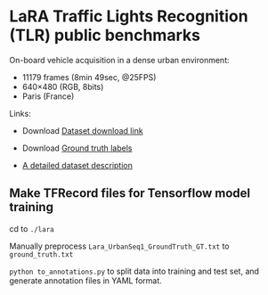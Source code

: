 # LaRA Traffic Lights Recognition (TLR) public benchmarks

On-board vehicle acquisition in a dense urban environment:

- 11179 frames (8min 49sec, @25FPS)
- 640×480 (RGB, 8bits)
- Paris (France)

Links:

- Download [Dataset download link](http://s150102174.onlinehome.fr/Lara/files/Lara_UrbanSeq1_JPG.zip)

- Download [Ground truth labels](http://s150102174.onlinehome.fr/Lara/files/Lara_UrbanSeq1_GroundTruth_GT.txt)

- [A detailed dataset description](http://www.lara.prd.fr/benchmarks/trafficlightsrecognition)


## Make TFRecord files for Tensorflow model training

cd to `./lara`

Manually preprocess `Lara_UrbanSeq1_GroundTruth_GT.txt` to `ground_truth.txt`

`python to_annotations.py` to split data into training and test set, and generate annotation files in YAML format.
